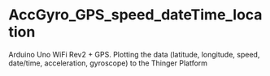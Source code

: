 # AccGyro_GPS_speed_dateTime_location
Arduino Uno WiFi Rev2 + GPS. Plotting the data (latitude, longitude, speed, date/time, acceleration, gyroscope) to the Thinger Platform
